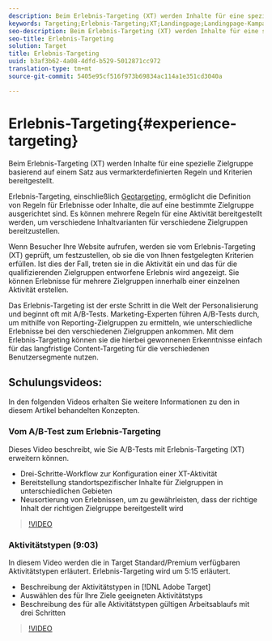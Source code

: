 ```yaml
---
description: Beim Erlebnis-Targeting (XT) werden Inhalte für eine spezielle Zielgruppe basierend auf einem Satz aus vermarkterdefinierten Regeln und Kriterien bereitgestellt.
keywords: Targeting;Erlebnis-Targeting;XT;Landingpage;Landingpage-Kampagne
seo-description: Beim Erlebnis-Targeting (XT) werden Inhalte für eine spezielle Zielgruppe basierend auf einem Satz aus vermarkterdefinierten Regeln und Kriterien bereitgestellt.
seo-title: Erlebnis-Targeting
solution: Target
title: Erlebnis-Targeting
uuid: b3af3b62-4a08-4dfd-b529-5012871cc972
translation-type: tm+mt
source-git-commit: 5405e95cf516f973b69834ac114a1e351cd3040a

---
```



# Erlebnis-Targeting{#experience-targeting}

Beim Erlebnis-Targeting (XT) werden Inhalte für eine spezielle Zielgruppe basierend auf einem Satz aus vermarkterdefinierten Regeln und Kriterien bereitgestellt.

Erlebnis-Targeting, einschließlich [Geotargeting](../../c-target/c-audiences/c-target-rules/geo.md#concept_5B4D99DE685348FB877929EE0F942670), ermöglicht die Definition von Regeln für Erlebnisse oder Inhalte, die auf eine bestimmte Zielgruppe ausgerichtet sind. Es können mehrere Regeln für eine Aktivität bereitgestellt werden, um verschiedene Inhaltvarianten für verschiedene Zielgruppen bereitzustellen.

Wenn Besucher Ihre Website aufrufen, werden sie vom Erlebnis-Targeting (XT) geprüft, um festzustellen, ob sie die von Ihnen festgelegten Kriterien erfüllen. Ist dies der Fall, treten sie in die Aktivität ein und das für die qualifizierenden Zielgruppen entworfene Erlebnis wird angezeigt. Sie können Erlebnisse für mehrere Zielgruppen innerhalb einer einzelnen Aktivität erstellen.

Das Erlebnis-Targeting ist der erste Schritt in die Welt der Personalisierung und beginnt oft mit A/B-Tests. Marketing-Experten führen A/B-Tests durch, um mithilfe von Reporting-Zielgruppen zu ermitteln, wie unterschiedliche Erlebnisse bei den verschiedenen Zielgruppen ankommen. Mit dem Erlebnis-Targeting können sie die hierbei gewonnenen Erkenntnisse einfach für das langfristige Content-Targeting für die verschiedenen Benutzersegmente nutzen.

## Schulungsvideos:

In den folgenden Videos erhalten Sie weitere Informationen zu den in diesem Artikel behandelten Konzepten.

### Vom A/B-Test zum Erlebnis-Targeting

Dieses Video beschreibt, wie Sie A/B-Tests mit Erlebnis-Targeting (XT) erweitern können.

* Drei-Schritte-Workflow zur Konfiguration einer XT-Aktivität
* Bereitstellung standortspezifischer Inhalte für Zielgruppen in unterschiedlichen Gebieten
* Neusortierung von Erlebnissen, um zu gewährleisten, dass der richtige Inhalt der richtigen Zielgruppe bereitgestellt wird

>[!VIDEO](https://video.tv.adobe.com/v/22418/)

### Aktivitätstypen (9:03)

In diesem Video werden die in Target Standard/Premium verfügbaren Aktivitätstypen erläutert. Erlebnis-Targeting wird um 5:15 erläutert.

* Beschreibung der Aktivitätstypen in [!DNL Adobe Target]
* Auswählen des für Ihre Ziele geeigneten Aktivitätstyps
* Beschreibung des für alle Aktivitätstypen gültigen Arbeitsablaufs mit drei Schritten

>[!VIDEO](https://video.tv.adobe.com/v/17386)
